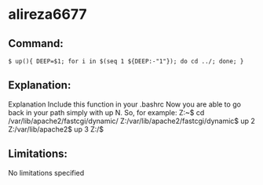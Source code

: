 # alireza6677

## Command:
```
$ up(){ DEEP=$1; for i in $(seq 1 ${DEEP:-"1"}); do cd ../; done; }
```

## Explanation:
Explanation
Include this function in your .bashrc
Now you are able to go back in your path simply with up N. So, for example:
Z:~$ cd /var/lib/apache2/fastcgi/dynamic/
Z:/var/lib/apache2/fastcgi/dynamic$ up 2
Z:/var/lib/apache2$ up 3
Z:/$

## Limitations:
No limitations specified

